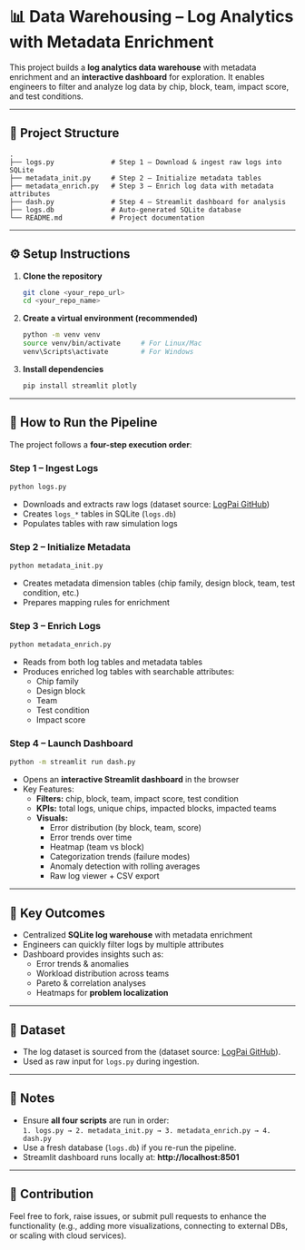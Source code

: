 # 📊 Data Warehousing – Log Analytics with Metadata Enrichment

This project builds a **log analytics data warehouse** with metadata enrichment and an **interactive dashboard** for exploration. It enables engineers to filter and analyze log data by chip, block, team, impact score, and test conditions.

---

## 📂 Project Structure

```
.
├── logs.py              # Step 1 – Download & ingest raw logs into SQLite
├── metadata_init.py     # Step 2 – Initialize metadata tables
├── metadata_enrich.py   # Step 3 – Enrich log data with metadata attributes
├── dash.py              # Step 4 – Streamlit dashboard for analysis
├── logs.db              # Auto-generated SQLite database
└── README.md            # Project documentation
```

---

## ⚙️ Setup Instructions

1. **Clone the repository**
   ```bash
   git clone <your_repo_url>
   cd <your_repo_name>
   ```

2. **Create a virtual environment (recommended)**
   ```bash
   python -m venv venv
   source venv/bin/activate     # For Linux/Mac
   venv\Scripts\activate        # For Windows
   ```

3. **Install dependencies**
   ```bash
   pip install streamlit plotly
   ```

---

## 🚀 How to Run the Pipeline

The project follows a **four-step execution order**:

### Step 1 – Ingest Logs
```bash
python logs.py
```
- Downloads and extracts raw logs (dataset source: [LogPai GitHub](https://github.com/logpai/loghub))
- Creates `logs_*` tables in SQLite (`logs.db`)
- Populates tables with raw simulation logs

### Step 2 – Initialize Metadata
```bash
python metadata_init.py
```
- Creates metadata dimension tables (chip family, design block, team, test condition, etc.)
- Prepares mapping rules for enrichment

### Step 3 – Enrich Logs
```bash
python metadata_enrich.py
```
- Reads from both log tables and metadata tables
- Produces enriched log tables with searchable attributes:
  - Chip family  
  - Design block  
  - Team  
  - Test condition  
  - Impact score  

### Step 4 – Launch Dashboard
```bash
python -m streamlit run dash.py
```
- Opens an **interactive Streamlit dashboard** in the browser  
- Key Features:
  - **Filters:** chip, block, team, impact score, test condition  
  - **KPIs:** total logs, unique chips, impacted blocks, impacted teams  
  - **Visuals:**  
    - Error distribution (by block, team, score)  
    - Error trends over time  
    - Heatmap (team vs block)  
    - Categorization trends (failure modes)  
    - Anomaly detection with rolling averages  
    - Raw log viewer + CSV export  

---

## 🔑 Key Outcomes

- Centralized **SQLite log warehouse** with metadata enrichment  
- Engineers can quickly filter logs by multiple attributes  
- Dashboard provides insights such as:  
  - Error trends & anomalies  
  - Workload distribution across teams  
  - Pareto & correlation analyses  
  - Heatmaps for **problem localization**  

---

## 📌 Dataset

- The log dataset is sourced from the (dataset source: [LogPai GitHub](https://github.com/logpai/loghub)).  
- Used as raw input for `logs.py` during ingestion.  

---

## 📝 Notes

- Ensure **all four scripts** are run in order:  
  `1. logs.py → 2. metadata_init.py → 3. metadata_enrich.py → 4. dash.py`  
- Use a fresh database (`logs.db`) if you re-run the pipeline.  
- Streamlit dashboard runs locally at: **http://localhost:8501**  

---

## 🤝 Contribution

Feel free to fork, raise issues, or submit pull requests to enhance the functionality (e.g., adding more visualizations, connecting to external DBs, or scaling with cloud services).
